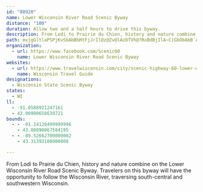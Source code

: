 ```yaml
---
id: "80920"
name: Lower Wisconsin River Road Scenic Byway
distance: "100"
duration: Allow two and a half hours to drive this byway.
description: From Lodi to Prairie du Chien, history and nature combine on the Lower Wisconsin River Road Scenic Byway. Travelers on this byway will have the opportunity to follow the Wisconsin River, traversing south-central and southwestern Wisconsin.
path: mvjgGltlaPSPjKvSbAbBbHtFjJrIl@z@Zv@lAzDTVh@?RxBdBjIlA~C|GbObAbB`AjAlHtE`BxAhAdBvBhEj@xCl@`EF~BVlr@RvNTxFx@lMZtCNlDOrFYxDs@fG[~FEnCE|T@do@AnHYjNyEl_AGlDBlAdAtMNlI[pH{Hrw@sOncAoHjo@q@vH[xJI|s@Pfz@GzBgCpYIfFLlAx@rE~Sjf@hAxCXxBB`CWpBa@zAc@`Ay@dAu@p@sAl@gDv@eCrAsBrBgC~D{IrR_@jBKfDNrBn@jBvJ`ShAzEHrB?dTJjh@LtMRrEn@lFp@rD|@nDXbArCnHvnAttCpMiN`FaFn@e@hLsD~Ce@rDMlTXzAJbJ~BpLhE|Bp@vHrAdP`Bh@PhIrE[xEoAxc@x@tf@TdWThzAKhCUzBy@~DTLj@x@\pADnLc@b{BBhuA^lF^rBlAlDx@dBvBfCpT`PvAz@nCpA|QbHdBnAhAhAhAdBl@jArBrGfHfXx@~DbCfPj@lBvAlCdBrBr@f@hB|@|AXnGDlALfCv@zBzA~@`A|AjCh@jAv@xCnDdUdKzh@n@fEXvDNfECdd@RxCXrBZ~Ab@nAtA|ClA|AhCxB|BbAnMfDnC~@|CfB`@d@lArBxN~XfL`TdHvSdCnJf@pA~@~@hEjB|@zAZvAl@bHN~@bCbKdExIvAzDTpBLlENnCn@nC|FnLlEzG|AtAxBbAdOtFhFdCbQbHfHvBrA?rA_@jOiIlCq@hFQhSAbBFhBd@rAp@t@h@vCfDjLtd@|@fErE~[tAtN^`FhApVxJfj@rClI^xAjArIVtCTxHBxBM~AcG~\YlCEpBJfEl@`Ej@pBhB|D|@lCd@|BXfCB~DaAx\{@`I_BzGsAlDm@lAiE~Ge@lAo@~BY~Am@tHE~BDjBRrB^zBd@~AhA`CrAjBbF~ElBzBj@~@r@xAh@fBlB`KN~BDlFi@~HUbB_BdIeD`MkAnGgBhK_C~Qu@rCmBvEuApESzBEpc@YfGcAtFgJ|ZiArFo@xFObD?hDDbDXxD`J`z@^tBh@jBbDzHd@zBN|B?zFl@hIJtIHp@Rv@x@`AhBx@^\t@rA|AlEN`AHfENdB~@rF|E`a@JxA?tQK|LDtRJrEb@|Cd@tBl@`Bx@jBbA~AbVpVbDlEhA`CbB~Ex@vDn@nERjCJzEHv~@JbTNzqA^vu@RjCTx@`AfAc@~Be@fDWpDIbEq@xvBHrbAd@v_CTzy@AtL]z[iEteBShP}@t`Dy@d{DCrIMjFo@nLi@nF_AdHaChLkAlEauAprE_}@~hDcB~EsBlEmA~AkAnAyAlAsCdB}D~@cBLwIDDj_@^bYFrBN~An@`DfA|Cv@lA~@fAhAx@hAf@nCj@p@?pAKfFgArAMbB?x@FlBr@tA|Ab@t@~AxE\dCDxAEtAmA~HE`CHpBn@hGj@~C\~@|C`Gn@lBr@jEJhB^bSHpB~AfJNfBBpAOhI?lBHpAPlAnA`Fb@|CBzC]nFFdEJpAXfBhCzJ\jBZhCb@xIp@nFb@|Ed@vIBpCo@x]PnGAlBu@jJc@hMoAdJCnAHlArBfMrEfN`E|Rn@tHh@zEdAlGRnBjBx[|ArLhAvF|@xL~ApM~@tU|B|VHjCmAbw@b@d|BHlAv@jDxHbQnA~ETtB|A`[j@pSA~EWxRa@~IwIp|@]~B_@xAu@lB{m@zqAs@xA}ArB{BrB{B|@kCXmPCcAJ{@VoBnAiA~A_ApCWfAOlAm@`{CLfcFC~{DlArElAjDt@lAx@~@~@r@lAj@hAd@|C^x[KpCJpIhAbCpArAjAd@l@hBlDd@fB\rBlE|h@rCxVTjDh@jROhdFRn~@?nvAN`ETnDXvBn@rClCzI~A`EvBvEjDpGtElGnf@ln@`GxIzl@hjAbFdK|ItPt]pv@rDlHtHnPnDlGnBfCfCrB|C`D~AxBfBdDtAzCrBzGrQfz@tAw@pC{@hCe@rBKfCBtBNrAXlDpAjCxAdKfJfEfD|CnCnBvBrUrYbDvEx@tBVv@~CbPdB~Dh@z@`B~AlGfDvC|BdArAtA~BpC`GxAlFvHxa@x@dDx@fB~@zAbAfA~AvAhAj@nJtBzAj@hBdAlAdAlBtB`AxAnAfClAjDn@fDlA`Jn@rC^fAxA|CvGhIhAdBl@tA`Lv_@fItUjKz`@zHlSn@`Cj@~Bl@zDTxDJrFN~C`AtEj@~AfAlBlHrI|BnEhA|Ch@nB~AfHhG|VdErMv`@j~@jFlJ~CnGfAxD~@rEhChQh@bE~@|ErAfFx@nBtAdCfWva@fBrD~@lDh@nDNjCTbv@NlD^rCrA~EnBbEvDpFhAdC|AzEd@fCTlC`Ddc@n@tL^bIl@hUHrVI`DMrBk@xD_BfIc@zDGpBVjRXlEd@xChAzCrAlBx@|@dAr@nAl@zExArAl@rC~BdBrC|DlJ|@xAdBlB~PxJvAxA~AfC^r@~@xCfJ|^~Qhs@d@bBlArHpEaAvCvX`@nHfChr@tBhs@`Cxs@XxC|Ez^PdCBjEMlCuAhPH~FXbCn@rCh@dBbAvBrJtMvA`CbYtp@`J|RpD~F|GtJhFtFtIdIlFtF`O|Q|BzDvHdTnIjWbEpLvG`UzNdj@`Mnc@`DjHrCtEbCrClCdCzKjJxAbAn@RjBd@fCFrGE~KJrBVzZ|FlEjAnBlAhCpCrAfC|@dCt@xCb@lFbBr[~Bre@RtFDjKMjQHrF\`E^vBx@hD~A~DrE~I`DnHz@lCbA`FfCtQx@rEdChKt@|B`C`Fj@x@pBxBtc@x^|CvCrDzDhDrE`DtFrBnExBvGbAnDfBxI|Izj@dAxH\fEt@vWHrAZdCh@bCdAvBC?gCpGkBhIy@|Fy@~Fo@jIaBrSyDjl@AXApCAx@QX_EjhAYrMQnHOxGKlE_@~K]hGEh@[pFQxK_AdHqBfKaBdGoCfKkEvJ}BdFy@hBcCpDo@~@S\uC~EsA~B{AdCgEfH}FxJk@bAyI`Ou@lAwAdCsEbHuF`KiFrJwDzF_D~FuAfCcDfGeBdDaB|Ci@`AaAhBgBjCk@~@cA~@uDzAgEbAeFdAaEz@yOfEcB`@_C`@eEp@qCTgCD{FBuFDmGJmFDgD?
organization:
  - url: https://www.facebook.com/Scenic60
    name: Lower Wisconsin River Road Scenic Byway
websites:
  - url: https://www.travelwisconsin.com/city/scenic-highway-60-lower-wisconsin-riverway
    name: Wisconsin Travel Guide
designations:
  - Wisconsin State Scenic Byway
states:
  - WI
ll:
  - -91.0588921247161
  - 43.00900658639721
bounds:
  - - -91.14120499999996
    - 43.00898067584195
  - - -89.52662700000002
    - 43.31393100000008

---
```


From Lodi to Prairie du Chien, history and nature combine on the Lower Wisconsin River Road Scenic Byway. Travelers on this byway will have the opportunity to follow the Wisconsin River, traversing south-central and southwestern Wisconsin.